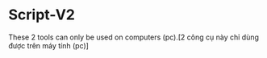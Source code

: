 # Script-V2
These 2 tools can only be used on computers (pc).[2 công cụ này chỉ dùng được trên máy tính (pc)]
